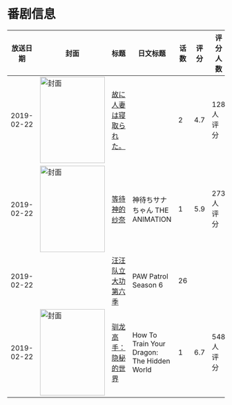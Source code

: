 # 番剧信息

|放送日期|封面|标题|日文标题|话数|评分|评分人数|
|---|---|---|---|---|---|---|
|2019-02-22|<img src="https://bangumi.tv/img/no_icon_subject.png" alt="封面" style="width:150px;height:200px;object-fit:cover;">|[故に人妻は寝取られた。](https://bangumi.tv/subject/262264)||2|4.7|128人评分|
|2019-02-22|<img src="https://bangumi.tv/img/no_icon_subject.png" alt="封面" style="width:150px;height:200px;object-fit:cover;">|[等待神的纱奈](https://bangumi.tv/subject/265532)|神待ちサナちゃん THE ANIMATION|1|5.9|273人评分|
|2019-02-22||[汪汪队立大功 第六季](https://bangumi.tv/subject/301855)|PAW Patrol Season 6|26|||
|2019-02-22|<img src="https://lain.bgm.tv/pic/cover/c/60/e6/215916_AW9Se.jpg" alt="封面" style="width:150px;height:200px;object-fit:cover;">|[驯龙高手：隐秘的世界](https://bangumi.tv/subject/215916)|How To Train Your Dragon: The Hidden World|1|6.7|548人评分|
